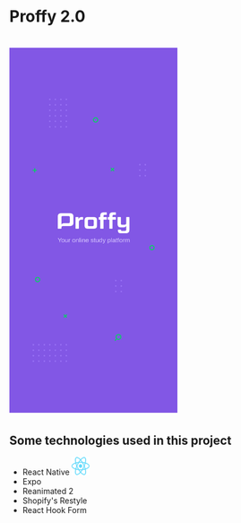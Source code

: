 # Proffy 2.0

<h1>
    <img src="assets/splash.png" width="300" alt="Proffy Splash">
</h1>

## Some technologies used in this project

* React Native <img width="32" height="32" src="assets/readme/react-native-logo.svg"></img>
* Expo
* Reanimated 2
* Shopify's Restyle
* React Hook Form
